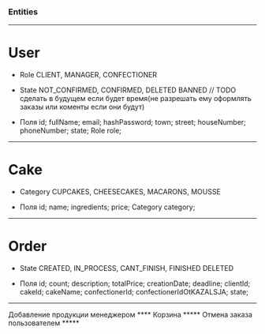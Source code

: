 ### Entities
-----------------------------------------------------------------------------------------------
# User

* Role
  CLIENT,
  MANAGER,
  CONFECTIONER

* State
  NOT_CONFIRMED,
  CONFIRMED,
  DELETED
  BANNED // TODO сделать в будущем если будет время(не разрешать ему оформлять заказы или коменты если они будут)

* Поля 
  id;
  fullName;
  email;
  hashPassword;
  town;
  street;
  houseNumber;
  phoneNumber;
  state;
  Role role;

-----------------------------------------------------------------------------------------------

# Cake

* Category
  CUPCAKES,
  CHEESECAKES,
  MACARONS,
  MOUSSE

* Поля
  id;
  name;
  ingredients;
  price;
  Category category;


-----------------------------------------------------------------------------------------------

# Order

* State
  CREATED,
  IN_PROCESS,
  CANT_FINISH,
  FINISHED
  DELETED

* Поля
  id;
  count;
  description;
  totalPrice;
  creationDate;
  deadline;
  clientId;
  cakeId;
  cakeName;
  confectionerId;
  confectionerIdOtKAZALSJA;
  state;

-----------------------------------------------------------------------------------------------

Добавление продукции менеджером ****
Корзина *****
Отмена заказа пользователем *****